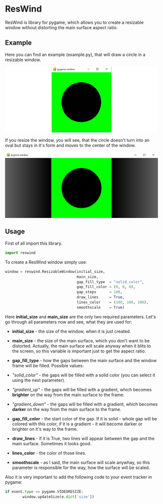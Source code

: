 # ResWind
ResWind is library for pygame, which allows you to create a resizable window without distorting the main surface aspect ratio.
## Example
Here you can find an example (example.py), that will draw a circle in a resizable window.

![Normal circle](/images/1.png)

If you resize the window, you will see, that the circle doesn't turn into an oval but stays in it's form and moves to the center of the window.

![Resized circle](/images/2.png)

## Usage
First of all import this library.
```python
import reswind
```
To create a ResWind window simply use:
```python
window = reswind.ResizableWindow(initial_size,
                                 main_size,
                                 gap_fill_type  = "solid_color",
                                 gap_fill_color = (0, 0, 0),
                                 gap_steps      = 100,
                                 draw_lines     = True,
                                 lines_color    = (100, 100, 100),
                                 smoothscale    = True)
```
Here **initial_size** and **main_size** are the only two required parameters. Let's go through all parameters now and see, what they are used for:
 * **initial_size**   - the size of the window, when it is just created.
 * **main_size**      - the size of the main surface, which you don't want to be distorted. Actually, the main surface will scale anyway when it blits to the screen, so this variable is important just to get the aspect ratio.
 * **gap_fill_type**  - how the gaps between the main surface and the window frame will be filled. Possible values:   
  * *"solid_color"* - the gaps will be filled with a solid color (you can select it using the next parameter).
  * *"gradient_up"* - the gaps will be filled with a gradient, which becomes **brighter** on the way from the main surface to the frame.
  * *"gradient_down"* - the gaps will be filled with a gradient, which becomes **darker** on the way from the main surface to the frame.

* **gap_fill_color**  - the start color of the gap. If it is solid - whole gap will be colored with this color, if it is a gradient - it will become darker or brighter on it's way to the frame.
* **draw_lines**      - if it is True, two lines will appear between the gap and the main surface. Sometimes it looks good.
* **lines_color**     - the color of those lines.
* **smoothscale**     - as I said, the main surface will scale anywhay, so this parameter is responsible for the way, how the surface will be scaled.

Also it is very important to add the following code to your event tracker in pygame:
```python
if event.type == pygame.VIDEORESIZE:
        window.updateSize(e.dict['size']) 
```
